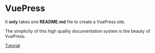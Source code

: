 # VuePress

It **only** takes one **README.md** file to create a VuePress site.  
 
The simplicity of this high quality documentation system is the beauty of VuePress. 


[Tutorial](https://github.com/iwilfried/vuepress-zero/blob/master/docs/README.md) 

